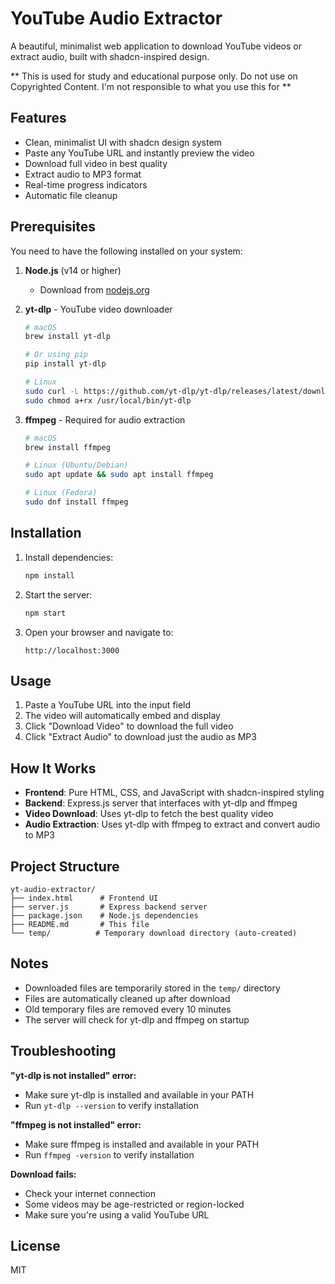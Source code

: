 # YouTube Audio Extractor

A beautiful, minimalist web application to download YouTube videos or extract audio, built with shadcn-inspired design.

** This is used for study and educational purpose only. Do not use on Copyrighted Content. I'm not responsible to what you use this for **

## Features

- Clean, minimalist UI with shadcn design system
- Paste any YouTube URL and instantly preview the video
- Download full video in best quality
- Extract audio to MP3 format
- Real-time progress indicators
- Automatic file cleanup

## Prerequisites

You need to have the following installed on your system:

1. **Node.js** (v14 or higher)
   - Download from [nodejs.org](https://nodejs.org/)

2. **yt-dlp** - YouTube video downloader
   ```bash
   # macOS
   brew install yt-dlp

   # Or using pip
   pip install yt-dlp

   # Linux
   sudo curl -L https://github.com/yt-dlp/yt-dlp/releases/latest/download/yt-dlp -o /usr/local/bin/yt-dlp
   sudo chmod a+rx /usr/local/bin/yt-dlp
   ```

3. **ffmpeg** - Required for audio extraction
   ```bash
   # macOS
   brew install ffmpeg

   # Linux (Ubuntu/Debian)
   sudo apt update && sudo apt install ffmpeg

   # Linux (Fedora)
   sudo dnf install ffmpeg
   ```

## Installation

1. Install dependencies:
   ```bash
   npm install
   ```

2. Start the server:
   ```bash
   npm start
   ```

3. Open your browser and navigate to:
   ```
   http://localhost:3000
   ```

## Usage

1. Paste a YouTube URL into the input field
2. The video will automatically embed and display
3. Click "Download Video" to download the full video
4. Click "Extract Audio" to download just the audio as MP3

## How It Works

- **Frontend**: Pure HTML, CSS, and JavaScript with shadcn-inspired styling
- **Backend**: Express.js server that interfaces with yt-dlp and ffmpeg
- **Video Download**: Uses yt-dlp to fetch the best quality video
- **Audio Extraction**: Uses yt-dlp with ffmpeg to extract and convert audio to MP3

## Project Structure

```
yt-audio-extractor/
├── index.html      # Frontend UI
├── server.js       # Express backend server
├── package.json    # Node.js dependencies
├── README.md       # This file
└── temp/          # Temporary download directory (auto-created)
```

## Notes

- Downloaded files are temporarily stored in the `temp/` directory
- Files are automatically cleaned up after download
- Old temporary files are removed every 10 minutes
- The server will check for yt-dlp and ffmpeg on startup

## Troubleshooting

**"yt-dlp is not installed" error:**
- Make sure yt-dlp is installed and available in your PATH
- Run `yt-dlp --version` to verify installation

**"ffmpeg is not installed" error:**
- Make sure ffmpeg is installed and available in your PATH
- Run `ffmpeg -version` to verify installation

**Download fails:**
- Check your internet connection
- Some videos may be age-restricted or region-locked
- Make sure you're using a valid YouTube URL

## License

MIT
